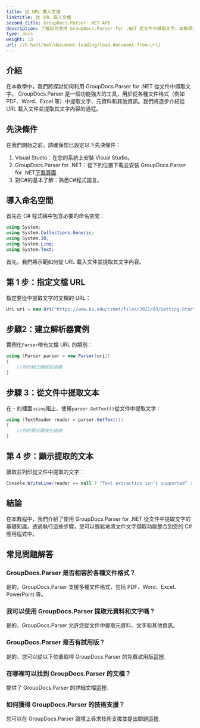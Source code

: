```yaml
---
title: 從 URL 載入文檔
linktitle: 從 URL 載入文檔
second_title: GroupDocs.Parser .NET API
description: 了解如何使用 GroupDocs.Parser for .NET 從文件中擷取文字。本教學介紹從 URL 載入文件並逐步提取文字。
type: docs
weight: 13
url: /zh-hant/net/document-loading/load-document-from-url/
---
```

## 介紹
在本教學中，我們將探討如何利用 GroupDocs.Parser for .NET 從文件中擷取文字。 GroupDocs.Parser 是一個功能強大的工具，用於從各種文件格式（例如 PDF、Word、Excel 等）中提取文字、元資料和其他資訊。我們將逐步介紹從 URL 載入文件並提取其文字內容的過程。
## 先決條件
在我們開始之前，請確保您已設定以下先決條件：
1. Visual Studio：在您的系統上安裝 Visual Studio。
2.  GroupDocs.Parser for .NET：從下列位置下載並安裝 GroupDocs.Parser for .NET[下載頁面](https://releases.groupdocs.com/parser/net/).
3. 對C#的基本了解：熟悉C#程式語言。

## 導入命名空間
首先在 C# 程式碼中包含必要的命名空間：
```csharp
using System;
using System.Collections.Generic;
using System.IO;
using System.Linq;
using System.Text;
```

首先，我們將示範如何從 URL 載入文件並提取其文字內容。
## 第 1 步：指定文檔 URL
指定要從中提取文字的文檔的 URL：
```csharp
Uri uri = new Uri("https://www.bu.edu/csmet/files/2021/03/Getting-Started-with-SQLite.pdf」）；
```
## 步驟2：建立解析器實例
實例化`Parser`帶有文檔 URL 的類別：
```csharp
using (Parser parser = new Parser(uri))
{
    //你的程式碼放在這裡
}
```
## 步驟 3：從文件中提取文本
在 - 的裡面`using`阻止、使用`parser.GetText()`從文件中提取文字：
```csharp
using (TextReader reader = parser.GetText())
{
    //你的程式碼放在這裡
}
```
## 第 4 步：顯示提取的文本
讀取並列印從文件中提取的文字：
```csharp
Console.WriteLine(reader == null ? "Text extraction isn't supported" : reader.ReadToEnd());
```

## 結論
在本教程中，我們介紹了使用 GroupDocs.Parser for .NET 從文件中提取文字的基礎知識。透過執行這些步驟，您可以輕鬆地將文件文字擷取功能整合到您的 C# 應用程式中。

## 常見問題解答
### GroupDocs.Parser 是否相容於各種文件格式？
是的，GroupDocs.Parser 支援多種文件格式，包括 PDF、Word、Excel、PowerPoint 等。
### 我可以使用 GroupDocs.Parser 提取元資料和文字嗎？
是的，GroupDocs.Parser 允許您從文件中提取元資料、文字和其他資訊。
### GroupDocs.Parser 是否有試用版？
是的，您可以從以下位置取得 GroupDocs.Parser 的免費試用版[這裡](https://releases.groupdocs.com/).
### 在哪裡可以找到 GroupDocs.Parser 的文檔？
提供了 GroupDocs.Parser 的詳細文檔[這裡](https://reference.groupdocs.com/parser/net/).
### 如何獲得 GroupDocs.Parser 的技術支援？
您可以在 GroupDocs.Parser 論壇上尋求技術支援並提出問題[這裡](https://forum.groupdocs.com/c/parser/17).